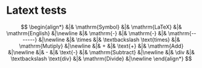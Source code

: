 # Latext tests

$$
\begin{align*}
&|& \mathrm{Symbol} &|& \mathrm{LaTeX}      &|& \mathrm{English} &|\newline
&|& \mathrm{-}      &|& \mathrm{-}          &|& \mathrm{-------} &|\newline
&|& \times          &|& \textbackslash \text{times}     &|& \mathrm{Mutiply} &|\newline
&|& +               &|& \text{+}          &|& \mathrm{Add} &|\newline
&|& -               &|& \text{-}          &|& \mathrm{Subtract} &|\newline
&|& \div            &|& \textbackslash \text{div}       &|& \mathrm{Divide} &|\newline
\end{align*}
$$


